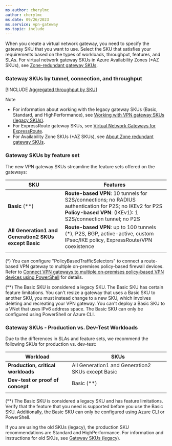 ```yaml
---
ms.author: cherylmc
author: cherylmc
ms.date: 09/26/2023
ms.service: vpn-gateway
ms.topic: include
---
```


When you create a virtual network gateway, you need to specify the gateway SKU that you want to use. Select the SKU that satisfies your requirements based on the types of workloads, throughput, features, and SLAs. For virtual network gateway SKUs in Azure Availability Zones (*AZ SKUs), see [Zone-redundant gateway SKUs](../articles/vpn-gateway/about-zone-redundant-vnet-gateways.md).

###  <a name="benchmark"></a>Gateway SKUs by tunnel, connection, and throughput

[!INCLUDE [Aggregated throughput by SKU](./vpn-gateway-table-gwtype-aggtput-include.md)]

> [!NOTE]
> * For information about working with the legacy gateway SKUs (Basic, Standard, and HighPerformance), see [Working with VPN gateway SKUs (legacy SKUs)](../articles/vpn-gateway/vpn-gateway-about-skus-legacy.md).
> * For ExpressRoute gateway SKUs, see [Virtual Network Gateways for ExpressRoute](../articles/expressroute/expressroute-about-virtual-network-gateways.md).
> * For Availability Zone SKUs (*AZ SKUs), see [About Zone redundant gateway SKUs](../articles/vpn-gateway/about-zone-redundant-vnet-gateways.md).
>

###  <a name="feature"></a>Gateway SKUs by feature set

The new VPN gateway SKUs streamline the feature sets offered on the gateways:

| **SKU**| **Features**|
| ---    | ---         |
|**Basic** (**)   | **Route-based VPN**: 10 tunnels for S2S/connections; no RADIUS authentication for P2S; no IKEv2 for P2S<br>**Policy-based VPN**: (IKEv1): 1 S2S/connection tunnel; no P2S|
| **All Generation1 and Generation2 SKUs except Basic** | **Route-based VPN**: up to 100 tunnels (*), P2S, BGP, active-active, custom IPsec/IKE policy, ExpressRoute/VPN coexistence |
|        |             |

(*) You can configure "PolicyBasedTrafficSelectors" to connect a route-based VPN gateway to multiple on-premises policy-based firewall devices. Refer to [Connect VPN gateways to multiple on-premises policy-based VPN devices using PowerShell](../articles/vpn-gateway/vpn-gateway-connect-multiple-policybased-rm-ps.md) for details.

(\*\*) The Basic SKU is considered a legacy SKU. The Basic SKU has certain feature limitations. You can't resize a gateway that uses a Basic SKU to another SKU, you must instead change to a new SKU, which involves deleting and recreating your VPN gateway. You can't deploy a Basic SKU to a VNet that uses IPv6 address space. The Basic SKU can only be configured using PowerShell or Azure CLI.

###  <a name="workloads"></a>Gateway SKUs - Production vs. Dev-Test Workloads

Due to the differences in SLAs and feature sets, we recommend the following SKUs for production vs. dev-test:

| **Workload**                       | **SKUs**               |
| ---                                | ---                    |
| **Production, critical workloads** | All Generation1 and Generation2 SKUs except Basic |
| **Dev-test or proof of concept**   | Basic (**)                 |
|                                    |                        |

(\*\*) The Basic SKU is considered a legacy SKU and has feature limitations. Verify that the feature that you need is supported before you use the Basic SKU. Additionally, the Basic SKU can only be configured using Azure CLI or PowerShell.

If you are using the old SKUs (legacy), the production SKU recommendations are Standard and HighPerformance. For information and instructions for old SKUs, see [Gateway SKUs (legacy)](../articles/vpn-gateway/vpn-gateway-about-skus-legacy.md).
